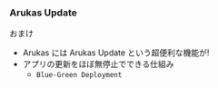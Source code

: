 ### Arukas Update
おまけ

* Arukas には Arukas Update という超便利な機能が!
* アプリの更新をほぼ無停止でできる仕組み
  - `Blue-Green Deployment`
